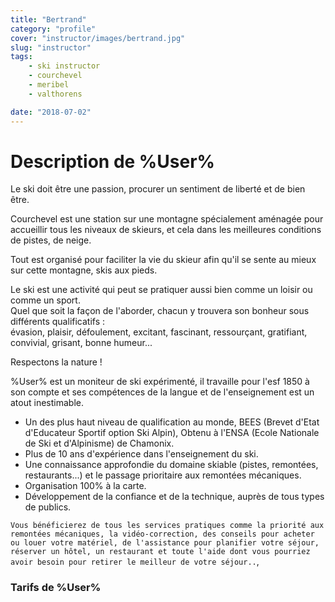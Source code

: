 ```yaml
---
title: "Bertrand"
category: "profile"
cover: "instructor/images/bertrand.jpg"
slug: "instructor"
tags:
    - ski instructor
    - courchevel
    - meribel
    - valthorens

date: "2018-07-02"
---
```


# Description de %User%

Le ski doit être une passion, procurer un sentiment de liberté et de bien être.  

Courchevel est une station sur une montagne spécialement aménagée pour accueillir tous les niveaux de skieurs, et cela dans les meilleures conditions de pistes, de neige.  
 
Tout est organisé pour faciliter la vie du skieur afin qu'il se sente au mieux sur cette montagne, skis aux pieds.   

Le ski est une activité qui peut se pratiquer aussi bien comme un loisir ou comme un sport.  
Quel que soit la façon de l'aborder, chacun y trouvera son bonheur sous différents qualificatifs :  
évasion, plaisir, défoulement, excitant, fascinant, ressourçant, gratifiant, convivial, grisant, bonne humeur...

Respectons la nature !

%User% est un moniteur de ski expérimenté, il travaille pour l'esf 1850 à son compte et ses compétences de la langue et de l'enseignement est un atout inestimable.  

* Un des plus haut niveau de qualification au monde, BEES (Brevet d'Etat d'Educateur Sportif option Ski Alpin), Obtenu à l'ENSA (Ecole Nationale de Ski et d'Alpinisme) de Chamonix.
* Plus de 10 ans d'expérience dans l'enseignement du ski.
* Une connaissance approfondie du domaine skiable (pistes, remontées, restaurants...) et le passage prioritaire aux remontées mécaniques. 
* Organisation 100% à la carte. 
* Développement de la confiance et de la technique, auprès de tous types de publics.

`Vous bénéficierez de tous les services pratiques comme la priorité aux remontées mécaniques, la vidéo-correction, des conseils pour acheter ou louer votre matériel, de l'assistance pour planifier votre séjour, réserver un hôtel, un restaurant et toute l'aide dont vous pourriez avoir besoin pour retirer le meilleur de votre séjour..`,

### Tarifs de %User%


